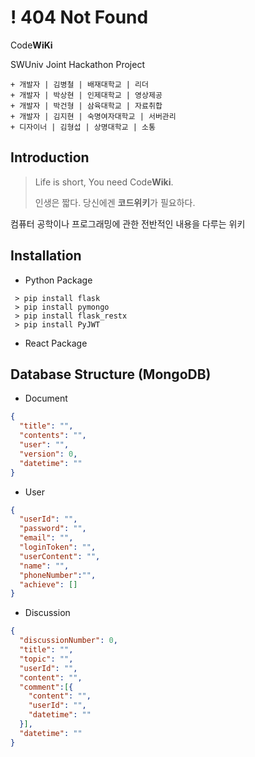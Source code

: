 # ! 404 Not Found
Code**WiKi**

SWUniv Joint Hackathon Project
```asciidoc
+ 개발자 | 김병철 | 배재대학교 | 리더
+ 개발자 | 박상현 | 인제대학교 | 영상제공
+ 개발자 | 박건형 | 삼육대학교 | 자료취합
+ 개발자 | 김지현 | 숙명여자대학교 | 서버관리
+ 디자이너 | 김형섭 | 상명대학교 | 소통
```

## Introduction
> Life is short, You need Code**Wiki**.
> 
> 인생은 짧다. 당신에겐 **코드위키**가 필요하다.

컴퓨터 공학이나 프로그래밍에 관한 전반적인 내용을 다루는 위키

## Installation
* Python Package
```console
 > pip install flask
 > pip install pymongo
 > pip install flask_restx
 > pip install PyJWT
```
* React Package


## Database Structure (MongoDB)
* Document
```json
{
  "title": "", 
  "contents": "",
  "user": "",
  "version": 0,
  "datetime": ""
}
```
* User
```json
{
  "userId": "",
  "password": "",
  "email": "",
  "loginToken": "",
  "userContent": "",
  "name": "",
  "phoneNumber":"",
  "achieve": []
}
```
* Discussion
```json
{
  "discussionNumber": 0,
  "title": "",
  "topic": "",
  "userId": "",
  "content": "",
  "comment":[{
    "content": "",
    "userId": "",
    "datetime": ""
  }],
  "datetime": ""
}
```
